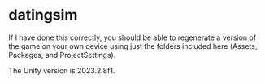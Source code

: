 # datingsim

If I have done this correctly, you should be able to regenerate a version of the game on your own device using just the folders included here (Assets, Packages, and ProjectSettings).

The Unity version is 2023.2.8f1.